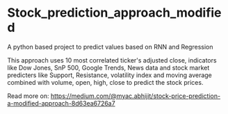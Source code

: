 # Stock_prediction_approach_modified
A python based project to predict values based on RNN and Regression

This approach uses 10 most correlated ticker's adjusted close, indicators like Dow Jones, SnP 500, Google Trends,
News data and stock market predicters like Support, Resistance, volatility index and moving average combined with volume,
open, high, close to predict the stock prices.

Read more on: https://medium.com/@myac.abhijit/stock-price-prediction-a-modified-approach-8d63ea6726a7
